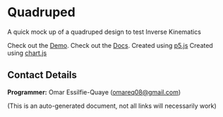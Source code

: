 # Quadruped

A quick mock up of a quadruped design to test Inverse Kinematics

Check out the [Demo](https://omareq.github.io/quadruped).
Check out the [Docs](https://omareq.github.io/quadruped/docs).
Created using [p5.js](https://p5js.org/)
Created using [chart.js](https://chartjs.org/)

## Contact Details
__Programmer:__ Omar Essilfie-Quaye (omareq08@gmail.com)


(This is an auto-generated document, not all links will necessarily work)
